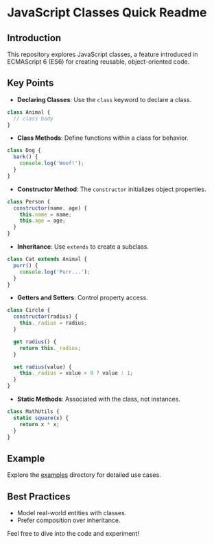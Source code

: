# JavaScript Classes Quick Readme

## Introduction

This repository explores JavaScript classes, a feature introduced in ECMAScript 6 (ES6) for creating reusable, object-oriented code.

## Key Points

- **Declaring Classes**: Use the `class` keyword to declare a class.

```javascript
class Animal {
  // class body
}
```

- **Class Methods**: Define functions within a class for behavior.

```javascript
class Dog {
  bark() {
    console.log('Woof!');
  }
}
```

- **Constructor Method**: The `constructor` initializes object properties.

```javascript
class Person {
  constructor(name, age) {
    this.name = name;
    this.age = age;
  }
}
```

- **Inheritance**: Use `extends` to create a subclass.

```javascript
class Cat extends Animal {
  purr() {
    console.log('Purr...');
  }
}
```

- **Getters and Setters**: Control property access.

```javascript
class Circle {
  constructor(radius) {
    this._radius = radius;
  }

  get radius() {
    return this._radius;
  }

  set radius(value) {
    this._radius = value > 0 ? value : 1;
  }
}
```

- **Static Methods**: Associated with the class, not instances.

```javascript
class MathUtils {
  static square(x) {
    return x * x;
  }
}
```

## Example

Explore the [examples](examples/) directory for detailed use cases.

## Best Practices

- Model real-world entities with classes.
- Prefer composition over inheritance.
  
Feel free to dive into the code and experiment!
